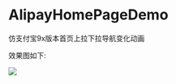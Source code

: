 # AlipayHomePageDemo
仿支付宝9x版本首页上拉下拉导航变化动画


效果图如下:

![](https://github.com/applespen/AlipayHomePageDemo/blob/master/alipayDemo.gif)
